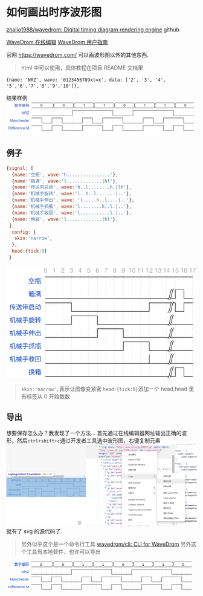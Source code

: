 # 如何画出时序波形图

[zhajio1988/wavedrom: Digital timing diagram rendering engine](https://github.com/zhajio1988/wavedrom) github

[WaveDrom 在线编辑](https://wavedrom.com/editor.html)
[WaveDrom 用户指南](https://wavedrom.com/tutorial.html)

官网 <https://wavedrom.com/> 可以画波形图以外的其他东西.

> html 中可以使用，具体教程在项目 README 文档里

```wavedorm
{name: 'NRZ', wave: '0123456789x|=x', data: ['2', '3', '4', '5','6','7','8','9','10']},
```

结果样例
![时序波形图](assets/%E5%A6%82%E4%BD%95%E7%94%BB%E5%87%BA%E6%97%B6%E5%BA%8F%E6%B3%A2%E5%BD%A2%E5%9B%BE/2020-03-10-21-08-38.png)

## 例子

```js
{signal: [
  {name:'空瓶', wave:'h................'},
  {name:'箱满', wave:'l.............|hl'},
  {name:'传送带启动', wave:'h..l........h.|lh'},
  {name:'机械手旋转', wave:'l..h..l.......|..'},
  {name:'机械手伸出', wave: 'l.....h..l....|..'},
  {name:'机械手抓瓶', wave:'l........h..l.|..'},
  {name:'机械手收回', wave:'l...........l.|..'},
  {name:'换箱', wave:'l.............|hl'},
 ],
  config: { 
   skin:'narrow',
  },
  head:{tick:0}
 }
```

![时序图四.svg](./assets/如何画出时序波形图/时序图四.svg '时序图四.svg')

> `skin:'narrow',`表示让图像变紧密
> `head:{tick:0}`添加一个 head,head 里有标签从 0 开始数数

## 导出

想要保存怎么办？我发现了一个方法...
首先通过在线编辑器网址输出正确的波形，然后`ctrl+shift+c`通过开发者工具选中波形图，右键复制元素
![alt](assets/%E5%A6%82%E4%BD%95%E7%94%BB%E5%87%BA%E6%97%B6%E5%BA%8F%E6%B3%A2%E5%BD%A2%E5%9B%BE/2021-05-24-19-45-48.png)
就有了 svg 的源代码了.

> 另外似乎这个是一个命令行工具 [wavedrom/cli: CLI for WaveDrom](https://github.com/wavedrom/cli)
> 另外这个工具有本地软件，也许可以导出

<!-- markdownlint-disable-file MD033 -->
<svg xmlns="http://www.w3.org/2000/svg" xmlns:xlink="http://www.w3.org/1999/xlink" id="svgcontent_0" height="120" width="760" viewBox="0 0 760 120" overflow="hidden" class="WaveDrom"><style type="text/css">text{font-size:11pt;font-style:normal;font-variant:normal;font-weight:normal;font-stretch:normal;text-align:center;fill-opacity:1;font-family:Helvetica}.h1{font-size:33pt;font-weight:bold}.h2{font-size:27pt;font-weight:bold}.h3{font-size:20pt;font-weight:bold}.h4{font-size:14pt;font-weight:bold}.h5{font-size:11pt;font-weight:bold}.h6{font-size:8pt;font-weight:bold}.muted{fill:#aaa}.warning{fill:#f6b900}.error{fill:#f60000}.info{fill:#0041c4}.success{fill:#00ab00}.s1{fill:none;stroke:#000;stroke-width:1;stroke-linecap:round;stroke-linejoin:miter;stroke-miterlimit:4;stroke-opacity:1;stroke-dasharray:none}.s2{fill:none;stroke:#000;stroke-width:0.5;stroke-linecap:round;stroke-linejoin:miter;stroke-miterlimit:4;stroke-opacity:1;stroke-dasharray:none}.s3{color:#000;fill:none;stroke:#000;stroke-width:1;stroke-linecap:round;stroke-linejoin:miter;stroke-miterlimit:4;stroke-opacity:1;stroke-dasharray:1, 3;stroke-dashoffset:0;marker:none;visibility:visible;display:inline;overflow:visible}.s4{color:#000;fill:none;stroke:#000;stroke-width:1;stroke-linecap:round;stroke-linejoin:miter;stroke-miterlimit:4;stroke-opacity:1;stroke-dasharray:none;stroke-dashoffset:0;marker:none;visibility:visible;display:inline;overflow:visible}.s5{fill:#fff;stroke:none}.s6{fill:#000;fill-opacity:1;stroke:none}.s7{color:#000;fill:#fff;fill-opacity:1;fill-rule:nonzero;stroke:none;stroke-width:1px;marker:none;visibility:visible;display:inline;overflow:visible}.s8{color:#000;fill:#ffffb4;fill-opacity:1;fill-rule:nonzero;stroke:none;stroke-width:1px;marker:none;visibility:visible;display:inline;overflow:visible}.s9{color:#000;fill:#ffe0b9;fill-opacity:1;fill-rule:nonzero;stroke:none;stroke-width:1px;marker:none;visibility:visible;display:inline;overflow:visible}.s10{color:#000;fill:#b9e0ff;fill-opacity:1;fill-rule:nonzero;stroke:none;stroke-width:1px;marker:none;visibility:visible;display:inline;overflow:visible}.s11{color:#000;fill:#ccfdfe;fill-opacity:1;fill-rule:nonzero;stroke:none;stroke-width:1px;marker:none;visibility:visible;display:inline;overflow:visible}.s12{color:#000;fill:#cdfdc5;fill-opacity:1;fill-rule:nonzero;stroke:none;stroke-width:1px;marker:none;visibility:visible;display:inline;overflow:visible}.s13{color:#000;fill:#f0c1fb;fill-opacity:1;fill-rule:nonzero;stroke:none;stroke-width:1px;marker:none;visibility:visible;display:inline;overflow:visible}.s14{color:#000;fill:#f5c2c0;fill-opacity:1;fill-rule:nonzero;stroke:none;stroke-width:1px;marker:none;visibility:visible;display:inline;overflow:visible}.s15{fill:#0041c4;fill-opacity:1;stroke:none}.s16{fill:none;stroke:#0041c4;stroke-width:1;stroke-linecap:round;stroke-linejoin:miter;stroke-miterlimit:4;stroke-opacity:1;stroke-dasharray:none}</style><defs><g id="socket"><rect y="15" x="6" height="20" width="20"></rect></g><g id="pclk"><path d="M0,20 0,0 20,0" class="s1"></path></g><g id="nclk"><path d="m0,0 0,20 20,0" class="s1"></path></g><g id="000"><path d="m0,20 20,0" class="s1"></path></g><g id="0m0"><path d="m0,20 3,0 3,-10 3,10 11,0" class="s1"></path></g><g id="0m1"><path d="M0,20 3,20 9,0 20,0" class="s1"></path></g><g id="0mx"><path d="M3,20 9,0 20,0" class="s1"></path><path d="m20,15 -5,5" class="s2"></path><path d="M20,10 10,20" class="s2"></path><path d="M20,5 5,20" class="s2"></path><path d="M20,0 4,16" class="s2"></path><path d="M15,0 6,9" class="s2"></path><path d="M10,0 9,1" class="s2"></path><path d="m0,20 20,0" class="s1"></path></g><g id="0md"><path d="m8,20 10,0" class="s3"></path><path d="m0,20 5,0" class="s1"></path></g><g id="0mu"><path d="m0,20 3,0 C 7,10 10.107603,0 20,0" class="s1"></path></g><g id="0mz"><path d="m0,20 3,0 C 10,10 15,10 20,10" class="s1"></path></g><g id="111"><path d="M0,0 20,0" class="s1"></path></g><g id="1m0"><path d="m0,0 3,0 6,20 11,0" class="s1"></path></g><g id="1m1"><path d="M0,0 3,0 6,10 9,0 20,0" class="s1"></path></g><g id="1mx"><path d="m3,0 6,20 11,0" class="s1"></path><path d="M0,0 20,0" class="s1"></path><path d="m20,15 -5,5" class="s2"></path><path d="M20,10 10,20" class="s2"></path><path d="M20,5 8,17" class="s2"></path><path d="M20,0 7,13" class="s2"></path><path d="M15,0 6,9" class="s2"></path><path d="M10,0 5,5" class="s2"></path><path d="M3.5,1.5 5,0" class="s2"></path></g><g id="1md"><path d="m0,0 3,0 c 4,10 7,20 17,20" class="s1"></path></g><g id="1mu"><path d="M0,0 5,0" class="s1"></path><path d="M8,0 18,0" class="s3"></path></g><g id="1mz"><path d="m0,0 3,0 c 7,10 12,10 17,10" class="s1"></path></g><g id="xxx"><path d="m0,20 20,0" class="s1"></path><path d="M0,0 20,0" class="s1"></path><path d="M0,5 5,0" class="s2"></path><path d="M0,10 10,0" class="s2"></path><path d="M0,15 15,0" class="s2"></path><path d="M0,20 20,0" class="s2"></path><path d="M5,20 20,5" class="s2"></path><path d="M10,20 20,10" class="s2"></path><path d="m15,20 5,-5" class="s2"></path></g><g id="xm0"><path d="M0,0 4,0 9,20" class="s1"></path><path d="m0,20 20,0" class="s1"></path><path d="M0,5 4,1" class="s2"></path><path d="M0,10 5,5" class="s2"></path><path d="M0,15 6,9" class="s2"></path><path d="M0,20 7,13" class="s2"></path><path d="M5,20 8,17" class="s2"></path></g><g id="xm1"><path d="M0,0 20,0" class="s1"></path><path d="M0,20 4,20 9,0" class="s1"></path><path d="M0,5 5,0" class="s2"></path><path d="M0,10 9,1" class="s2"></path><path d="M0,15 7,8" class="s2"></path><path d="M0,20 5,15" class="s2"></path></g><g id="xmx"><path d="m0,20 20,0" class="s1"></path><path d="M0,0 20,0" class="s1"></path><path d="M0,5 5,0" class="s2"></path><path d="M0,10 10,0" class="s2"></path><path d="M0,15 15,0" class="s2"></path><path d="M0,20 20,0" class="s2"></path><path d="M5,20 20,5" class="s2"></path><path d="M10,20 20,10" class="s2"></path><path d="m15,20 5,-5" class="s2"></path></g><g id="xmd"><path d="m0,0 4,0 c 3,10 6,20 16,20" class="s1"></path><path d="m0,20 20,0" class="s1"></path><path d="M0,5 4,1" class="s2"></path><path d="M0,10 5.5,4.5" class="s2"></path><path d="M0,15 6.5,8.5" class="s2"></path><path d="M0,20 8,12" class="s2"></path><path d="m5,20 5,-5" class="s2"></path><path d="m10,20 2.5,-2.5" class="s2"></path></g><g id="xmu"><path d="M0,0 20,0" class="s1"></path><path d="m0,20 4,0 C 7,10 10,0 20,0" class="s1"></path><path d="M0,5 5,0" class="s2"></path><path d="M0,10 10,0" class="s2"></path><path d="M0,15 10,5" class="s2"></path><path d="M0,20 6,14" class="s2"></path></g><g id="xmz"><path d="m0,0 4,0 c 6,10 11,10 16,10" class="s1"></path><path d="m0,20 4,0 C 10,10 15,10 20,10" class="s1"></path><path d="M0,5 4.5,0.5" class="s2"></path><path d="M0,10 6.5,3.5" class="s2"></path><path d="M0,15 8.5,6.5" class="s2"></path><path d="M0,20 11.5,8.5" class="s2"></path></g><g id="ddd"><path d="m0,20 20,0" class="s3"></path></g><g id="dm0"><path d="m0,20 10,0" class="s3"></path><path d="m12,20 8,0" class="s1"></path></g><g id="dm1"><path d="M0,20 3,20 9,0 20,0" class="s1"></path></g><g id="dmx"><path d="M3,20 9,0 20,0" class="s1"></path><path d="m20,15 -5,5" class="s2"></path><path d="M20,10 10,20" class="s2"></path><path d="M20,5 5,20" class="s2"></path><path d="M20,0 4,16" class="s2"></path><path d="M15,0 6,9" class="s2"></path><path d="M10,0 9,1" class="s2"></path><path d="m0,20 20,0" class="s1"></path></g><g id="dmd"><path d="m0,20 20,0" class="s3"></path></g><g id="dmu"><path d="m0,20 3,0 C 7,10 10.107603,0 20,0" class="s1"></path></g><g id="dmz"><path d="m0,20 3,0 C 10,10 15,10 20,10" class="s1"></path></g><g id="uuu"><path d="M0,0 20,0" class="s3"></path></g><g id="um0"><path d="m0,0 3,0 6,20 11,0" class="s1"></path></g><g id="um1"><path d="M0,0 10,0" class="s3"></path><path d="m12,0 8,0" class="s1"></path></g><g id="umx"><path d="m3,0 6,20 11,0" class="s1"></path><path d="M0,0 20,0" class="s1"></path><path d="m20,15 -5,5" class="s2"></path><path d="M20,10 10,20" class="s2"></path><path d="M20,5 8,17" class="s2"></path><path d="M20,0 7,13" class="s2"></path><path d="M15,0 6,9" class="s2"></path><path d="M10,0 5,5" class="s2"></path><path d="M3.5,1.5 5,0" class="s2"></path></g><g id="umd"><path d="m0,0 3,0 c 4,10 7,20 17,20" class="s1"></path></g><g id="umu"><path d="M0,0 20,0" class="s3"></path></g><g id="umz"><path d="m0,0 3,0 c 7,10 12,10 17,10" class="s4"></path></g><g id="zzz"><path d="m0,10 20,0" class="s1"></path></g><g id="zm0"><path d="m0,10 6,0 3,10 11,0" class="s1"></path></g><g id="zm1"><path d="M0,10 6,10 9,0 20,0" class="s1"></path></g><g id="zmx"><path d="m6,10 3,10 11,0" class="s1"></path><path d="M0,10 6,10 9,0 20,0" class="s1"></path><path d="m20,15 -5,5" class="s2"></path><path d="M20,10 10,20" class="s2"></path><path d="M20,5 8,17" class="s2"></path><path d="M20,0 7,13" class="s2"></path><path d="M15,0 6.5,8.5" class="s2"></path><path d="M10,0 9,1" class="s2"></path></g><g id="zmd"><path d="m0,10 7,0 c 3,5 8,10 13,10" class="s1"></path></g><g id="zmu"><path d="m0,10 7,0 C 10,5 15,0 20,0" class="s1"></path></g><g id="zmz"><path d="m0,10 20,0" class="s1"></path></g><g id="gap"><path d="m7,-2 -4,0 c -5,0 -5,24 -10,24 l 4,0 C 2,22 2,-2 7,-2 z" class="s5"></path><path d="M-7,22 C -2,22 -2,-2 3,-2" class="s1"></path><path d="M-3,22 C 2,22 2,-2 7,-2" class="s1"></path></g><g id="Pclk"><path d="M-3,12 0,3 3,12 C 1,11 -1,11 -3,12 z" class="s6"></path><path d="M0,20 0,0 20,0" class="s1"></path></g><g id="Nclk"><path d="M-3,8 0,17 3,8 C 1,9 -1,9 -3,8 z" class="s6"></path><path d="m0,0 0,20 20,0" class="s1"></path></g><g id="0mv-2"><path d="M9,0 20,0 20,20 3,20 z" class="s7"></path><path d="M3,20 9,0 20,0" class="s1"></path><path d="m0,20 20,0" class="s1"></path></g><g id="1mv-2"><path d="M2.875,0 20,0 20,20 9,20 z" class="s7"></path><path d="m3,0 6,20 11,0" class="s1"></path><path d="M0,0 20,0" class="s1"></path></g><g id="xmv-2"><path d="M9,0 20,0 20,20 9,20 6,10 z" class="s7"></path><path d="M0,20 3,20 9,0 20,0" class="s1"></path><path d="m0,0 3,0 6,20 11,0" class="s1"></path><path d="M0,5 3.5,1.5" class="s2"></path><path d="M0,10 4.5,5.5" class="s2"></path><path d="M0,15 6,9" class="s2"></path><path d="M0,20 4,16" class="s2"></path></g><g id="dmv-2"><path d="M9,0 20,0 20,20 3,20 z" class="s7"></path><path d="M3,20 9,0 20,0" class="s1"></path><path d="m0,20 20,0" class="s1"></path></g><g id="umv-2"><path d="M3,0 20,0 20,20 9,20 z" class="s7"></path><path d="m3,0 6,20 11,0" class="s1"></path><path d="M0,0 20,0" class="s1"></path></g><g id="zmv-2"><path d="M9,0 20,0 20,20 9,20 6,10 z" class="s7"></path><path d="m6,10 3,10 11,0" class="s1"></path><path d="M0,10 6,10 9,0 20,0" class="s1"></path></g><g id="vvv-2"><path d="M20,20 0,20 0,0 20,0" class="s7"></path><path d="m0,20 20,0" class="s1"></path><path d="M0,0 20,0" class="s1"></path></g><g id="vm0-2"><path d="M0,20 0,0 3,0 9,20" class="s7"></path><path d="M0,0 3,0 9,20" class="s1"></path><path d="m0,20 20,0" class="s1"></path></g><g id="vm1-2"><path d="M0,0 0,20 3,20 9,0" class="s7"></path><path d="M0,0 20,0" class="s1"></path><path d="M0,20 3,20 9,0" class="s1"></path></g><g id="vmx-2"><path d="M0,0 0,20 3,20 6,10 3,0" class="s7"></path><path d="m0,0 3,0 6,20 11,0" class="s1"></path><path d="M0,20 3,20 9,0 20,0" class="s1"></path><path d="m20,15 -5,5" class="s2"></path><path d="M20,10 10,20" class="s2"></path><path d="M20,5 8,17" class="s2"></path><path d="M20,0 7,13" class="s2"></path><path d="M15,0 7,8" class="s2"></path><path d="M10,0 9,1" class="s2"></path></g><g id="vmd-2"><path d="m0,0 0,20 20,0 C 10,20 7,10 3,0" class="s7"></path><path d="m0,0 3,0 c 4,10 7,20 17,20" class="s1"></path><path d="m0,20 20,0" class="s1"></path></g><g id="vmu-2"><path d="m0,0 0,20 3,0 C 7,10 10,0 20,0" class="s7"></path><path d="m0,20 3,0 C 7,10 10,0 20,0" class="s1"></path><path d="M0,0 20,0" class="s1"></path></g><g id="vmz-2"><path d="M0,0 3,0 C 10,10 15,10 20,10 15,10 10,10 3,20 L 0,20" class="s7"></path><path d="m0,0 3,0 c 7,10 12,10 17,10" class="s1"></path><path d="m0,20 3,0 C 10,10 15,10 20,10" class="s1"></path></g><g id="0mv-3"><path d="M9,0 20,0 20,20 3,20 z" class="s8"></path><path d="M3,20 9,0 20,0" class="s1"></path><path d="m0,20 20,0" class="s1"></path></g><g id="1mv-3"><path d="M2.875,0 20,0 20,20 9,20 z" class="s8"></path><path d="m3,0 6,20 11,0" class="s1"></path><path d="M0,0 20,0" class="s1"></path></g><g id="xmv-3"><path d="M9,0 20,0 20,20 9,20 6,10 z" class="s8"></path><path d="M0,20 3,20 9,0 20,0" class="s1"></path><path d="m0,0 3,0 6,20 11,0" class="s1"></path><path d="M0,5 3.5,1.5" class="s2"></path><path d="M0,10 4.5,5.5" class="s2"></path><path d="M0,15 6,9" class="s2"></path><path d="M0,20 4,16" class="s2"></path></g><g id="dmv-3"><path d="M9,0 20,0 20,20 3,20 z" class="s8"></path><path d="M3,20 9,0 20,0" class="s1"></path><path d="m0,20 20,0" class="s1"></path></g><g id="umv-3"><path d="M3,0 20,0 20,20 9,20 z" class="s8"></path><path d="m3,0 6,20 11,0" class="s1"></path><path d="M0,0 20,0" class="s1"></path></g><g id="zmv-3"><path d="M9,0 20,0 20,20 9,20 6,10 z" class="s8"></path><path d="m6,10 3,10 11,0" class="s1"></path><path d="M0,10 6,10 9,0 20,0" class="s1"></path></g><g id="vvv-3"><path d="M20,20 0,20 0,0 20,0" class="s8"></path><path d="m0,20 20,0" class="s1"></path><path d="M0,0 20,0" class="s1"></path></g><g id="vm0-3"><path d="M0,20 0,0 3,0 9,20" class="s8"></path><path d="M0,0 3,0 9,20" class="s1"></path><path d="m0,20 20,0" class="s1"></path></g><g id="vm1-3"><path d="M0,0 0,20 3,20 9,0" class="s8"></path><path d="M0,0 20,0" class="s1"></path><path d="M0,20 3,20 9,0" class="s1"></path></g><g id="vmx-3"><path d="M0,0 0,20 3,20 6,10 3,0" class="s8"></path><path d="m0,0 3,0 6,20 11,0" class="s1"></path><path d="M0,20 3,20 9,0 20,0" class="s1"></path><path d="m20,15 -5,5" class="s2"></path><path d="M20,10 10,20" class="s2"></path><path d="M20,5 8,17" class="s2"></path><path d="M20,0 7,13" class="s2"></path><path d="M15,0 7,8" class="s2"></path><path d="M10,0 9,1" class="s2"></path></g><g id="vmd-3"><path d="m0,0 0,20 20,0 C 10,20 7,10 3,0" class="s8"></path><path d="m0,0 3,0 c 4,10 7,20 17,20" class="s1"></path><path d="m0,20 20,0" class="s1"></path></g><g id="vmu-3"><path d="m0,0 0,20 3,0 C 7,10 10,0 20,0" class="s8"></path><path d="m0,20 3,0 C 7,10 10,0 20,0" class="s1"></path><path d="M0,0 20,0" class="s1"></path></g><g id="vmz-3"><path d="M0,0 3,0 C 10,10 15,10 20,10 15,10 10,10 3,20 L 0,20" class="s8"></path><path d="m0,0 3,0 c 7,10 12,10 17,10" class="s1"></path><path d="m0,20 3,0 C 10,10 15,10 20,10" class="s1"></path></g><g id="0mv-4"><path d="M9,0 20,0 20,20 3,20 z" class="s9"></path><path d="M3,20 9,0 20,0" class="s1"></path><path d="m0,20 20,0" class="s1"></path></g><g id="1mv-4"><path d="M2.875,0 20,0 20,20 9,20 z" class="s9"></path><path d="m3,0 6,20 11,0" class="s1"></path><path d="M0,0 20,0" class="s1"></path></g><g id="xmv-4"><path d="M9,0 20,0 20,20 9,20 6,10 z" class="s9"></path><path d="M0,20 3,20 9,0 20,0" class="s1"></path><path d="m0,0 3,0 6,20 11,0" class="s1"></path><path d="M0,5 3.5,1.5" class="s2"></path><path d="M0,10 4.5,5.5" class="s2"></path><path d="M0,15 6,9" class="s2"></path><path d="M0,20 4,16" class="s2"></path></g><g id="dmv-4"><path d="M9,0 20,0 20,20 3,20 z" class="s9"></path><path d="M3,20 9,0 20,0" class="s1"></path><path d="m0,20 20,0" class="s1"></path></g><g id="umv-4"><path d="M3,0 20,0 20,20 9,20 z" class="s9"></path><path d="m3,0 6,20 11,0" class="s1"></path><path d="M0,0 20,0" class="s1"></path></g><g id="zmv-4"><path d="M9,0 20,0 20,20 9,20 6,10 z" class="s9"></path><path d="m6,10 3,10 11,0" class="s1"></path><path d="M0,10 6,10 9,0 20,0" class="s1"></path></g><g id="vvv-4"><path d="M20,20 0,20 0,0 20,0" class="s9"></path><path d="m0,20 20,0" class="s1"></path><path d="M0,0 20,0" class="s1"></path></g><g id="vm0-4"><path d="M0,20 0,0 3,0 9,20" class="s9"></path><path d="M0,0 3,0 9,20" class="s1"></path><path d="m0,20 20,0" class="s1"></path></g><g id="vm1-4"><path d="M0,0 0,20 3,20 9,0" class="s9"></path><path d="M0,0 20,0" class="s1"></path><path d="M0,20 3,20 9,0" class="s1"></path></g><g id="vmx-4"><path d="M0,0 0,20 3,20 6,10 3,0" class="s9"></path><path d="m0,0 3,0 6,20 11,0" class="s1"></path><path d="M0,20 3,20 9,0 20,0" class="s1"></path><path d="m20,15 -5,5" class="s2"></path><path d="M20,10 10,20" class="s2"></path><path d="M20,5 8,17" class="s2"></path><path d="M20,0 7,13" class="s2"></path><path d="M15,0 7,8" class="s2"></path><path d="M10,0 9,1" class="s2"></path></g><g id="vmd-4"><path d="m0,0 0,20 20,0 C 10,20 7,10 3,0" class="s9"></path><path d="m0,0 3,0 c 4,10 7,20 17,20" class="s1"></path><path d="m0,20 20,0" class="s1"></path></g><g id="vmu-4"><path d="m0,0 0,20 3,0 C 7,10 10,0 20,0" class="s9"></path><path d="m0,20 3,0 C 7,10 10,0 20,0" class="s1"></path><path d="M0,0 20,0" class="s1"></path></g><g id="vmz-4"><path d="M0,0 3,0 C 10,10 15,10 20,10 15,10 10,10 3,20 L 0,20" class="s9"></path><path d="m0,0 3,0 c 7,10 12,10 17,10" class="s1"></path><path d="m0,20 3,0 C 10,10 15,10 20,10" class="s1"></path></g><g id="0mv-5"><path d="M9,0 20,0 20,20 3,20 z" class="s10"></path><path d="M3,20 9,0 20,0" class="s1"></path><path d="m0,20 20,0" class="s1"></path></g><g id="1mv-5"><path d="M2.875,0 20,0 20,20 9,20 z" class="s10"></path><path d="m3,0 6,20 11,0" class="s1"></path><path d="M0,0 20,0" class="s1"></path></g><g id="xmv-5"><path d="M9,0 20,0 20,20 9,20 6,10 z" class="s10"></path><path d="M0,20 3,20 9,0 20,0" class="s1"></path><path d="m0,0 3,0 6,20 11,0" class="s1"></path><path d="M0,5 3.5,1.5" class="s2"></path><path d="M0,10 4.5,5.5" class="s2"></path><path d="M0,15 6,9" class="s2"></path><path d="M0,20 4,16" class="s2"></path></g><g id="dmv-5"><path d="M9,0 20,0 20,20 3,20 z" class="s10"></path><path d="M3,20 9,0 20,0" class="s1"></path><path d="m0,20 20,0" class="s1"></path></g><g id="umv-5"><path d="M3,0 20,0 20,20 9,20 z" class="s10"></path><path d="m3,0 6,20 11,0" class="s1"></path><path d="M0,0 20,0" class="s1"></path></g><g id="zmv-5"><path d="M9,0 20,0 20,20 9,20 6,10 z" class="s10"></path><path d="m6,10 3,10 11,0" class="s1"></path><path d="M0,10 6,10 9,0 20,0" class="s1"></path></g><g id="vvv-5"><path d="M20,20 0,20 0,0 20,0" class="s10"></path><path d="m0,20 20,0" class="s1"></path><path d="M0,0 20,0" class="s1"></path></g><g id="vm0-5"><path d="M0,20 0,0 3,0 9,20" class="s10"></path><path d="M0,0 3,0 9,20" class="s1"></path><path d="m0,20 20,0" class="s1"></path></g><g id="vm1-5"><path d="M0,0 0,20 3,20 9,0" class="s10"></path><path d="M0,0 20,0" class="s1"></path><path d="M0,20 3,20 9,0" class="s1"></path></g><g id="vmx-5"><path d="M0,0 0,20 3,20 6,10 3,0" class="s10"></path><path d="m0,0 3,0 6,20 11,0" class="s1"></path><path d="M0,20 3,20 9,0 20,0" class="s1"></path><path d="m20,15 -5,5" class="s2"></path><path d="M20,10 10,20" class="s2"></path><path d="M20,5 8,17" class="s2"></path><path d="M20,0 7,13" class="s2"></path><path d="M15,0 7,8" class="s2"></path><path d="M10,0 9,1" class="s2"></path></g><g id="vmd-5"><path d="m0,0 0,20 20,0 C 10,20 7,10 3,0" class="s10"></path><path d="m0,0 3,0 c 4,10 7,20 17,20" class="s1"></path><path d="m0,20 20,0" class="s1"></path></g><g id="vmu-5"><path d="m0,0 0,20 3,0 C 7,10 10,0 20,0" class="s10"></path><path d="m0,20 3,0 C 7,10 10,0 20,0" class="s1"></path><path d="M0,0 20,0" class="s1"></path></g><g id="vmz-5"><path d="M0,0 3,0 C 10,10 15,10 20,10 15,10 10,10 3,20 L 0,20" class="s10"></path><path d="m0,0 3,0 c 7,10 12,10 17,10" class="s1"></path><path d="m0,20 3,0 C 10,10 15,10 20,10" class="s1"></path></g><g id="0mv-6"><path d="M9,0 20,0 20,20 3,20 z" class="s11"></path><path d="M3,20 9,0 20,0" class="s1"></path><path d="m0,20 20,0" class="s1"></path></g><g id="1mv-6"><path d="M2.875,0 20,0 20,20 9,20 z" class="s11"></path><path d="m3,0 6,20 11,0" class="s1"></path><path d="M0,0 20,0" class="s1"></path></g><g id="xmv-6"><path d="M9,0 20,0 20,20 9,20 6,10 z" class="s11"></path><path d="M0,20 3,20 9,0 20,0" class="s1"></path><path d="m0,0 3,0 6,20 11,0" class="s1"></path><path d="M0,5 3.5,1.5" class="s2"></path><path d="M0,10 4.5,5.5" class="s2"></path><path d="M0,15 6,9" class="s2"></path><path d="M0,20 4,16" class="s2"></path></g><g id="dmv-6"><path d="M9,0 20,0 20,20 3,20 z" class="s11"></path><path d="M3,20 9,0 20,0" class="s1"></path><path d="m0,20 20,0" class="s1"></path></g><g id="umv-6"><path d="M3,0 20,0 20,20 9,20 z" class="s11"></path><path d="m3,0 6,20 11,0" class="s1"></path><path d="M0,0 20,0" class="s1"></path></g><g id="zmv-6"><path d="M9,0 20,0 20,20 9,20 6,10 z" class="s11"></path><path d="m6,10 3,10 11,0" class="s1"></path><path d="M0,10 6,10 9,0 20,0" class="s1"></path></g><g id="vvv-6"><path d="M20,20 0,20 0,0 20,0" class="s11"></path><path d="m0,20 20,0" class="s1"></path><path d="M0,0 20,0" class="s1"></path></g><g id="vm0-6"><path d="M0,20 0,0 3,0 9,20" class="s11"></path><path d="M0,0 3,0 9,20" class="s1"></path><path d="m0,20 20,0" class="s1"></path></g><g id="vm1-6"><path d="M0,0 0,20 3,20 9,0" class="s11"></path><path d="M0,0 20,0" class="s1"></path><path d="M0,20 3,20 9,0" class="s1"></path></g><g id="vmx-6"><path d="M0,0 0,20 3,20 6,10 3,0" class="s11"></path><path d="m0,0 3,0 6,20 11,0" class="s1"></path><path d="M0,20 3,20 9,0 20,0" class="s1"></path><path d="m20,15 -5,5" class="s2"></path><path d="M20,10 10,20" class="s2"></path><path d="M20,5 8,17" class="s2"></path><path d="M20,0 7,13" class="s2"></path><path d="M15,0 7,8" class="s2"></path><path d="M10,0 9,1" class="s2"></path></g><g id="vmd-6"><path d="m0,0 0,20 20,0 C 10,20 7,10 3,0" class="s11"></path><path d="m0,0 3,0 c 4,10 7,20 17,20" class="s1"></path><path d="m0,20 20,0" class="s1"></path></g><g id="vmu-6"><path d="m0,0 0,20 3,0 C 7,10 10,0 20,0" class="s11"></path><path d="m0,20 3,0 C 7,10 10,0 20,0" class="s1"></path><path d="M0,0 20,0" class="s1"></path></g><g id="vmz-6"><path d="M0,0 3,0 C 10,10 15,10 20,10 15,10 10,10 3,20 L 0,20" class="s11"></path><path d="m0,0 3,0 c 7,10 12,10 17,10" class="s1"></path><path d="m0,20 3,0 C 10,10 15,10 20,10" class="s1"></path></g><g id="0mv-7"><path d="M9,0 20,0 20,20 3,20 z" class="s12"></path><path d="M3,20 9,0 20,0" class="s1"></path><path d="m0,20 20,0" class="s1"></path></g><g id="1mv-7"><path d="M2.875,0 20,0 20,20 9,20 z" class="s12"></path><path d="m3,0 6,20 11,0" class="s1"></path><path d="M0,0 20,0" class="s1"></path></g><g id="xmv-7"><path d="M9,0 20,0 20,20 9,20 6,10 z" class="s12"></path><path d="M0,20 3,20 9,0 20,0" class="s1"></path><path d="m0,0 3,0 6,20 11,0" class="s1"></path><path d="M0,5 3.5,1.5" class="s2"></path><path d="M0,10 4.5,5.5" class="s2"></path><path d="M0,15 6,9" class="s2"></path><path d="M0,20 4,16" class="s2"></path></g><g id="dmv-7"><path d="M9,0 20,0 20,20 3,20 z" class="s12"></path><path d="M3,20 9,0 20,0" class="s1"></path><path d="m0,20 20,0" class="s1"></path></g><g id="umv-7"><path d="M3,0 20,0 20,20 9,20 z" class="s12"></path><path d="m3,0 6,20 11,0" class="s1"></path><path d="M0,0 20,0" class="s1"></path></g><g id="zmv-7"><path d="M9,0 20,0 20,20 9,20 6,10 z" class="s12"></path><path d="m6,10 3,10 11,0" class="s1"></path><path d="M0,10 6,10 9,0 20,0" class="s1"></path></g><g id="vvv-7"><path d="M20,20 0,20 0,0 20,0" class="s12"></path><path d="m0,20 20,0" class="s1"></path><path d="M0,0 20,0" class="s1"></path></g><g id="vm0-7"><path d="M0,20 0,0 3,0 9,20" class="s12"></path><path d="M0,0 3,0 9,20" class="s1"></path><path d="m0,20 20,0" class="s1"></path></g><g id="vm1-7"><path d="M0,0 0,20 3,20 9,0" class="s12"></path><path d="M0,0 20,0" class="s1"></path><path d="M0,20 3,20 9,0" class="s1"></path></g><g id="vmx-7"><path d="M0,0 0,20 3,20 6,10 3,0" class="s12"></path><path d="m0,0 3,0 6,20 11,0" class="s1"></path><path d="M0,20 3,20 9,0 20,0" class="s1"></path><path d="m20,15 -5,5" class="s2"></path><path d="M20,10 10,20" class="s2"></path><path d="M20,5 8,17" class="s2"></path><path d="M20,0 7,13" class="s2"></path><path d="M15,0 7,8" class="s2"></path><path d="M10,0 9,1" class="s2"></path></g><g id="vmd-7"><path d="m0,0 0,20 20,0 C 10,20 7,10 3,0" class="s12"></path><path d="m0,0 3,0 c 4,10 7,20 17,20" class="s1"></path><path d="m0,20 20,0" class="s1"></path></g><g id="vmu-7"><path d="m0,0 0,20 3,0 C 7,10 10,0 20,0" class="s12"></path><path d="m0,20 3,0 C 7,10 10,0 20,0" class="s1"></path><path d="M0,0 20,0" class="s1"></path></g><g id="vmz-7"><path d="M0,0 3,0 C 10,10 15,10 20,10 15,10 10,10 3,20 L 0,20" class="s12"></path><path d="m0,0 3,0 c 7,10 12,10 17,10" class="s1"></path><path d="m0,20 3,0 C 10,10 15,10 20,10" class="s1"></path></g><g id="0mv-8"><path d="M9,0 20,0 20,20 3,20 z" class="s13"></path><path d="M3,20 9,0 20,0" class="s1"></path><path d="m0,20 20,0" class="s1"></path></g><g id="1mv-8"><path d="M2.875,0 20,0 20,20 9,20 z" class="s13"></path><path d="m3,0 6,20 11,0" class="s1"></path><path d="M0,0 20,0" class="s1"></path></g><g id="xmv-8"><path d="M9,0 20,0 20,20 9,20 6,10 z" class="s13"></path><path d="M0,20 3,20 9,0 20,0" class="s1"></path><path d="m0,0 3,0 6,20 11,0" class="s1"></path><path d="M0,5 3.5,1.5" class="s2"></path><path d="M0,10 4.5,5.5" class="s2"></path><path d="M0,15 6,9" class="s2"></path><path d="M0,20 4,16" class="s2"></path></g><g id="dmv-8"><path d="M9,0 20,0 20,20 3,20 z" class="s13"></path><path d="M3,20 9,0 20,0" class="s1"></path><path d="m0,20 20,0" class="s1"></path></g><g id="umv-8"><path d="M3,0 20,0 20,20 9,20 z" class="s13"></path><path d="m3,0 6,20 11,0" class="s1"></path><path d="M0,0 20,0" class="s1"></path></g><g id="zmv-8"><path d="M9,0 20,0 20,20 9,20 6,10 z" class="s13"></path><path d="m6,10 3,10 11,0" class="s1"></path><path d="M0,10 6,10 9,0 20,0" class="s1"></path></g><g id="vvv-8"><path d="M20,20 0,20 0,0 20,0" class="s13"></path><path d="m0,20 20,0" class="s1"></path><path d="M0,0 20,0" class="s1"></path></g><g id="vm0-8"><path d="M0,20 0,0 3,0 9,20" class="s13"></path><path d="M0,0 3,0 9,20" class="s1"></path><path d="m0,20 20,0" class="s1"></path></g><g id="vm1-8"><path d="M0,0 0,20 3,20 9,0" class="s13"></path><path d="M0,0 20,0" class="s1"></path><path d="M0,20 3,20 9,0" class="s1"></path></g><g id="vmx-8"><path d="M0,0 0,20 3,20 6,10 3,0" class="s13"></path><path d="m0,0 3,0 6,20 11,0" class="s1"></path><path d="M0,20 3,20 9,0 20,0" class="s1"></path><path d="m20,15 -5,5" class="s2"></path><path d="M20,10 10,20" class="s2"></path><path d="M20,5 8,17" class="s2"></path><path d="M20,0 7,13" class="s2"></path><path d="M15,0 7,8" class="s2"></path><path d="M10,0 9,1" class="s2"></path></g><g id="vmd-8"><path d="m0,0 0,20 20,0 C 10,20 7,10 3,0" class="s13"></path><path d="m0,0 3,0 c 4,10 7,20 17,20" class="s1"></path><path d="m0,20 20,0" class="s1"></path></g><g id="vmu-8"><path d="m0,0 0,20 3,0 C 7,10 10,0 20,0" class="s13"></path><path d="m0,20 3,0 C 7,10 10,0 20,0" class="s1"></path><path d="M0,0 20,0" class="s1"></path></g><g id="vmz-8"><path d="M0,0 3,0 C 10,10 15,10 20,10 15,10 10,10 3,20 L 0,20" class="s13"></path><path d="m0,0 3,0 c 7,10 12,10 17,10" class="s1"></path><path d="m0,20 3,0 C 10,10 15,10 20,10" class="s1"></path></g><g id="0mv-9"><path d="M9,0 20,0 20,20 3,20 z" class="s14"></path><path d="M3,20 9,0 20,0" class="s1"></path><path d="m0,20 20,0" class="s1"></path></g><g id="1mv-9"><path d="M2.875,0 20,0 20,20 9,20 z" class="s14"></path><path d="m3,0 6,20 11,0" class="s1"></path><path d="M0,0 20,0" class="s1"></path></g><g id="xmv-9"><path d="M9,0 20,0 20,20 9,20 6,10 z" class="s14"></path><path d="M0,20 3,20 9,0 20,0" class="s1"></path><path d="m0,0 3,0 6,20 11,0" class="s1"></path><path d="M0,5 3.5,1.5" class="s2"></path><path d="M0,10 4.5,5.5" class="s2"></path><path d="M0,15 6,9" class="s2"></path><path d="M0,20 4,16" class="s2"></path></g><g id="dmv-9"><path d="M9,0 20,0 20,20 3,20 z" class="s14"></path><path d="M3,20 9,0 20,0" class="s1"></path><path d="m0,20 20,0" class="s1"></path></g><g id="umv-9"><path d="M3,0 20,0 20,20 9,20 z" class="s14"></path><path d="m3,0 6,20 11,0" class="s1"></path><path d="M0,0 20,0" class="s1"></path></g><g id="zmv-9"><path d="M9,0 20,0 20,20 9,20 6,10 z" class="s14"></path><path d="m6,10 3,10 11,0" class="s1"></path><path d="M0,10 6,10 9,0 20,0" class="s1"></path></g><g id="vvv-9"><path d="M20,20 0,20 0,0 20,0" class="s14"></path><path d="m0,20 20,0" class="s1"></path><path d="M0,0 20,0" class="s1"></path></g><g id="vm0-9"><path d="M0,20 0,0 3,0 9,20" class="s14"></path><path d="M0,0 3,0 9,20" class="s1"></path><path d="m0,20 20,0" class="s1"></path></g><g id="vm1-9"><path d="M0,0 0,20 3,20 9,0" class="s14"></path><path d="M0,0 20,0" class="s1"></path><path d="M0,20 3,20 9,0" class="s1"></path></g><g id="vmx-9"><path d="M0,0 0,20 3,20 6,10 3,0" class="s14"></path><path d="m0,0 3,0 6,20 11,0" class="s1"></path><path d="M0,20 3,20 9,0 20,0" class="s1"></path><path d="m20,15 -5,5" class="s2"></path><path d="M20,10 10,20" class="s2"></path><path d="M20,5 8,17" class="s2"></path><path d="M20,0 7,13" class="s2"></path><path d="M15,0 7,8" class="s2"></path><path d="M10,0 9,1" class="s2"></path></g><g id="vmd-9"><path d="m0,0 0,20 20,0 C 10,20 7,10 3,0" class="s14"></path><path d="m0,0 3,0 c 4,10 7,20 17,20" class="s1"></path><path d="m0,20 20,0" class="s1"></path></g><g id="vmu-9"><path d="m0,0 0,20 3,0 C 7,10 10,0 20,0" class="s14"></path><path d="m0,20 3,0 C 7,10 10,0 20,0" class="s1"></path><path d="M0,0 20,0" class="s1"></path></g><g id="vmz-9"><path d="M0,0 3,0 C 10,10 15,10 20,10 15,10 10,10 3,20 L 0,20" class="s14"></path><path d="m0,0 3,0 c 7,10 12,10 17,10" class="s1"></path><path d="m0,20 3,0 C 10,10 15,10 20,10" class="s1"></path></g><g id="vmv-2-2"><path d="M9,0 20,0 20,20 9,20 6,10 z" class="s7"></path><path d="M3,0 0,0 0,20 3,20 6,10 z" class="s7"></path><path d="m0,0 3,0 6,20 11,0" class="s1"></path><path d="M0,20 3,20 9,0 20,0" class="s1"></path></g><g id="vmv-3-2"><path d="M9,0 20,0 20,20 9,20 6,10 z" class="s7"></path><path d="M3,0 0,0 0,20 3,20 6,10 z" class="s8"></path><path d="m0,0 3,0 6,20 11,0" class="s1"></path><path d="M0,20 3,20 9,0 20,0" class="s1"></path></g><g id="vmv-4-2"><path d="M9,0 20,0 20,20 9,20 6,10 z" class="s7"></path><path d="M3,0 0,0 0,20 3,20 6,10 z" class="s9"></path><path d="m0,0 3,0 6,20 11,0" class="s1"></path><path d="M0,20 3,20 9,0 20,0" class="s1"></path></g><g id="vmv-5-2"><path d="M9,0 20,0 20,20 9,20 6,10 z" class="s7"></path><path d="M3,0 0,0 0,20 3,20 6,10 z" class="s10"></path><path d="m0,0 3,0 6,20 11,0" class="s1"></path><path d="M0,20 3,20 9,0 20,0" class="s1"></path></g><g id="vmv-6-2"><path d="M9,0 20,0 20,20 9,20 6,10 z" class="s7"></path><path d="M3,0 0,0 0,20 3,20 6,10 z" class="s11"></path><path d="m0,0 3,0 6,20 11,0" class="s1"></path><path d="M0,20 3,20 9,0 20,0" class="s1"></path></g><g id="vmv-7-2"><path d="M9,0 20,0 20,20 9,20 6,10 z" class="s7"></path><path d="M3,0 0,0 0,20 3,20 6,10 z" class="s12"></path><path d="m0,0 3,0 6,20 11,0" class="s1"></path><path d="M0,20 3,20 9,0 20,0" class="s1"></path></g><g id="vmv-8-2"><path d="M9,0 20,0 20,20 9,20 6,10 z" class="s7"></path><path d="M3,0 0,0 0,20 3,20 6,10 z" class="s13"></path><path d="m0,0 3,0 6,20 11,0" class="s1"></path><path d="M0,20 3,20 9,0 20,0" class="s1"></path></g><g id="vmv-9-2"><path d="M9,0 20,0 20,20 9,20 6,10 z" class="s7"></path><path d="M3,0 0,0 0,20 3,20 6,10 z" class="s14"></path><path d="m0,0 3,0 6,20 11,0" class="s1"></path><path d="M0,20 3,20 9,0 20,0" class="s1"></path></g><g id="vmv-2-3"><path d="M9,0 20,0 20,20 9,20 6,10 z" class="s8"></path><path d="M3,0 0,0 0,20 3,20 6,10 z" class="s7"></path><path d="m0,0 3,0 6,20 11,0" class="s1"></path><path d="M0,20 3,20 9,0 20,0" class="s1"></path></g><g id="vmv-3-3"><path d="M9,0 20,0 20,20 9,20 6,10 z" class="s8"></path><path d="M3,0 0,0 0,20 3,20 6,10 z" class="s8"></path><path d="m0,0 3,0 6,20 11,0" class="s1"></path><path d="M0,20 3,20 9,0 20,0" class="s1"></path></g><g id="vmv-4-3"><path d="M9,0 20,0 20,20 9,20 6,10 z" class="s8"></path><path d="M3,0 0,0 0,20 3,20 6,10 z" class="s9"></path><path d="m0,0 3,0 6,20 11,0" class="s1"></path><path d="M0,20 3,20 9,0 20,0" class="s1"></path></g><g id="vmv-5-3"><path d="M9,0 20,0 20,20 9,20 6,10 z" class="s8"></path><path d="M3,0 0,0 0,20 3,20 6,10 z" class="s10"></path><path d="m0,0 3,0 6,20 11,0" class="s1"></path><path d="M0,20 3,20 9,0 20,0" class="s1"></path></g><g id="vmv-6-3"><path d="M9,0 20,0 20,20 9,20 6,10 z" class="s8"></path><path d="M3,0 0,0 0,20 3,20 6,10 z" class="s11"></path><path d="m0,0 3,0 6,20 11,0" class="s1"></path><path d="M0,20 3,20 9,0 20,0" class="s1"></path></g><g id="vmv-7-3"><path d="M9,0 20,0 20,20 9,20 6,10 z" class="s8"></path><path d="M3,0 0,0 0,20 3,20 6,10 z" class="s12"></path><path d="m0,0 3,0 6,20 11,0" class="s1"></path><path d="M0,20 3,20 9,0 20,0" class="s1"></path></g><g id="vmv-8-3"><path d="M9,0 20,0 20,20 9,20 6,10 z" class="s8"></path><path d="M3,0 0,0 0,20 3,20 6,10 z" class="s13"></path><path d="m0,0 3,0 6,20 11,0" class="s1"></path><path d="M0,20 3,20 9,0 20,0" class="s1"></path></g><g id="vmv-9-3"><path d="M9,0 20,0 20,20 9,20 6,10 z" class="s8"></path><path d="M3,0 0,0 0,20 3,20 6,10 z" class="s14"></path><path d="m0,0 3,0 6,20 11,0" class="s1"></path><path d="M0,20 3,20 9,0 20,0" class="s1"></path></g><g id="vmv-2-4"><path d="M9,0 20,0 20,20 9,20 6,10 z" class="s9"></path><path d="M3,0 0,0 0,20 3,20 6,10 z" class="s7"></path><path d="m0,0 3,0 6,20 11,0" class="s1"></path><path d="M0,20 3,20 9,0 20,0" class="s1"></path></g><g id="vmv-3-4"><path d="M9,0 20,0 20,20 9,20 6,10 z" class="s9"></path><path d="M3,0 0,0 0,20 3,20 6,10 z" class="s8"></path><path d="m0,0 3,0 6,20 11,0" class="s1"></path><path d="M0,20 3,20 9,0 20,0" class="s1"></path></g><g id="vmv-4-4"><path d="M9,0 20,0 20,20 9,20 6,10 z" class="s9"></path><path d="M3,0 0,0 0,20 3,20 6,10 z" class="s9"></path><path d="m0,0 3,0 6,20 11,0" class="s1"></path><path d="M0,20 3,20 9,0 20,0" class="s1"></path></g><g id="vmv-5-4"><path d="M9,0 20,0 20,20 9,20 6,10 z" class="s9"></path><path d="M3,0 0,0 0,20 3,20 6,10 z" class="s10"></path><path d="m0,0 3,0 6,20 11,0" class="s1"></path><path d="M0,20 3,20 9,0 20,0" class="s1"></path></g><g id="vmv-6-4"><path d="M9,0 20,0 20,20 9,20 6,10 z" class="s9"></path><path d="M3,0 0,0 0,20 3,20 6,10 z" class="s11"></path><path d="m0,0 3,0 6,20 11,0" class="s1"></path><path d="M0,20 3,20 9,0 20,0" class="s1"></path></g><g id="vmv-7-4"><path d="M9,0 20,0 20,20 9,20 6,10 z" class="s9"></path><path d="M3,0 0,0 0,20 3,20 6,10 z" class="s12"></path><path d="m0,0 3,0 6,20 11,0" class="s1"></path><path d="M0,20 3,20 9,0 20,0" class="s1"></path></g><g id="vmv-8-4"><path d="M9,0 20,0 20,20 9,20 6,10 z" class="s9"></path><path d="M3,0 0,0 0,20 3,20 6,10 z" class="s13"></path><path d="m0,0 3,0 6,20 11,0" class="s1"></path><path d="M0,20 3,20 9,0 20,0" class="s1"></path></g><g id="vmv-9-4"><path d="M9,0 20,0 20,20 9,20 6,10 z" class="s9"></path><path d="M3,0 0,0 0,20 3,20 6,10 z" class="s14"></path><path d="m0,0 3,0 6,20 11,0" class="s1"></path><path d="M0,20 3,20 9,0 20,0" class="s1"></path></g><g id="vmv-2-5"><path d="M9,0 20,0 20,20 9,20 6,10 z" class="s10"></path><path d="M3,0 0,0 0,20 3,20 6,10 z" class="s7"></path><path d="m0,0 3,0 6,20 11,0" class="s1"></path><path d="M0,20 3,20 9,0 20,0" class="s1"></path></g><g id="vmv-3-5"><path d="M9,0 20,0 20,20 9,20 6,10 z" class="s10"></path><path d="M3,0 0,0 0,20 3,20 6,10 z" class="s8"></path><path d="m0,0 3,0 6,20 11,0" class="s1"></path><path d="M0,20 3,20 9,0 20,0" class="s1"></path></g><g id="vmv-4-5"><path d="M9,0 20,0 20,20 9,20 6,10 z" class="s10"></path><path d="M3,0 0,0 0,20 3,20 6,10 z" class="s9"></path><path d="m0,0 3,0 6,20 11,0" class="s1"></path><path d="M0,20 3,20 9,0 20,0" class="s1"></path></g><g id="vmv-5-5"><path d="M9,0 20,0 20,20 9,20 6,10 z" class="s10"></path><path d="M3,0 0,0 0,20 3,20 6,10 z" class="s10"></path><path d="m0,0 3,0 6,20 11,0" class="s1"></path><path d="M0,20 3,20 9,0 20,0" class="s1"></path></g><g id="vmv-6-5"><path d="M9,0 20,0 20,20 9,20 6,10 z" class="s10"></path><path d="M3,0 0,0 0,20 3,20 6,10 z" class="s11"></path><path d="m0,0 3,0 6,20 11,0" class="s1"></path><path d="M0,20 3,20 9,0 20,0" class="s1"></path></g><g id="vmv-7-5"><path d="M9,0 20,0 20,20 9,20 6,10 z" class="s10"></path><path d="M3,0 0,0 0,20 3,20 6,10 z" class="s12"></path><path d="m0,0 3,0 6,20 11,0" class="s1"></path><path d="M0,20 3,20 9,0 20,0" class="s1"></path></g><g id="vmv-8-5"><path d="M9,0 20,0 20,20 9,20 6,10 z" class="s10"></path><path d="M3,0 0,0 0,20 3,20 6,10 z" class="s13"></path><path d="m0,0 3,0 6,20 11,0" class="s1"></path><path d="M0,20 3,20 9,0 20,0" class="s1"></path></g><g id="vmv-9-5"><path d="M9,0 20,0 20,20 9,20 6,10 z" class="s10"></path><path d="M3,0 0,0 0,20 3,20 6,10 z" class="s14"></path><path d="m0,0 3,0 6,20 11,0" class="s1"></path><path d="M0,20 3,20 9,0 20,0" class="s1"></path></g><g id="vmv-2-6"><path d="M9,0 20,0 20,20 9,20 6,10 z" class="s11"></path><path d="M3,0 0,0 0,20 3,20 6,10 z" class="s7"></path><path d="m0,0 3,0 6,20 11,0" class="s1"></path><path d="M0,20 3,20 9,0 20,0" class="s1"></path></g><g id="vmv-3-6"><path d="M9,0 20,0 20,20 9,20 6,10 z" class="s11"></path><path d="M3,0 0,0 0,20 3,20 6,10 z" class="s8"></path><path d="m0,0 3,0 6,20 11,0" class="s1"></path><path d="M0,20 3,20 9,0 20,0" class="s1"></path></g><g id="vmv-4-6"><path d="M9,0 20,0 20,20 9,20 6,10 z" class="s11"></path><path d="M3,0 0,0 0,20 3,20 6,10 z" class="s9"></path><path d="m0,0 3,0 6,20 11,0" class="s1"></path><path d="M0,20 3,20 9,0 20,0" class="s1"></path></g><g id="vmv-5-6"><path d="M9,0 20,0 20,20 9,20 6,10 z" class="s11"></path><path d="M3,0 0,0 0,20 3,20 6,10 z" class="s10"></path><path d="m0,0 3,0 6,20 11,0" class="s1"></path><path d="M0,20 3,20 9,0 20,0" class="s1"></path></g><g id="vmv-6-6"><path d="M9,0 20,0 20,20 9,20 6,10 z" class="s11"></path><path d="M3,0 0,0 0,20 3,20 6,10 z" class="s11"></path><path d="m0,0 3,0 6,20 11,0" class="s1"></path><path d="M0,20 3,20 9,0 20,0" class="s1"></path></g><g id="vmv-7-6"><path d="M9,0 20,0 20,20 9,20 6,10 z" class="s11"></path><path d="M3,0 0,0 0,20 3,20 6,10 z" class="s12"></path><path d="m0,0 3,0 6,20 11,0" class="s1"></path><path d="M0,20 3,20 9,0 20,0" class="s1"></path></g><g id="vmv-8-6"><path d="M9,0 20,0 20,20 9,20 6,10 z" class="s11"></path><path d="M3,0 0,0 0,20 3,20 6,10 z" class="s13"></path><path d="m0,0 3,0 6,20 11,0" class="s1"></path><path d="M0,20 3,20 9,0 20,0" class="s1"></path></g><g id="vmv-9-6"><path d="M9,0 20,0 20,20 9,20 6,10 z" class="s11"></path><path d="M3,0 0,0 0,20 3,20 6,10 z" class="s14"></path><path d="m0,0 3,0 6,20 11,0" class="s1"></path><path d="M0,20 3,20 9,0 20,0" class="s1"></path></g><g id="vmv-2-7"><path d="M9,0 20,0 20,20 9,20 6,10 z" class="s12"></path><path d="M3,0 0,0 0,20 3,20 6,10 z" class="s7"></path><path d="m0,0 3,0 6,20 11,0" class="s1"></path><path d="M0,20 3,20 9,0 20,0" class="s1"></path></g><g id="vmv-3-7"><path d="M9,0 20,0 20,20 9,20 6,10 z" class="s12"></path><path d="M3,0 0,0 0,20 3,20 6,10 z" class="s8"></path><path d="m0,0 3,0 6,20 11,0" class="s1"></path><path d="M0,20 3,20 9,0 20,0" class="s1"></path></g><g id="vmv-4-7"><path d="M9,0 20,0 20,20 9,20 6,10 z" class="s12"></path><path d="M3,0 0,0 0,20 3,20 6,10 z" class="s9"></path><path d="m0,0 3,0 6,20 11,0" class="s1"></path><path d="M0,20 3,20 9,0 20,0" class="s1"></path></g><g id="vmv-5-7"><path d="M9,0 20,0 20,20 9,20 6,10 z" class="s12"></path><path d="M3,0 0,0 0,20 3,20 6,10 z" class="s10"></path><path d="m0,0 3,0 6,20 11,0" class="s1"></path><path d="M0,20 3,20 9,0 20,0" class="s1"></path></g><g id="vmv-6-7"><path d="M9,0 20,0 20,20 9,20 6,10 z" class="s12"></path><path d="M3,0 0,0 0,20 3,20 6,10 z" class="s11"></path><path d="m0,0 3,0 6,20 11,0" class="s1"></path><path d="M0,20 3,20 9,0 20,0" class="s1"></path></g><g id="vmv-7-7"><path d="M9,0 20,0 20,20 9,20 6,10 z" class="s12"></path><path d="M3,0 0,0 0,20 3,20 6,10 z" class="s12"></path><path d="m0,0 3,0 6,20 11,0" class="s1"></path><path d="M0,20 3,20 9,0 20,0" class="s1"></path></g><g id="vmv-8-7"><path d="M9,0 20,0 20,20 9,20 6,10 z" class="s12"></path><path d="M3,0 0,0 0,20 3,20 6,10 z" class="s13"></path><path d="m0,0 3,0 6,20 11,0" class="s1"></path><path d="M0,20 3,20 9,0 20,0" class="s1"></path></g><g id="vmv-9-7"><path d="M9,0 20,0 20,20 9,20 6,10 z" class="s12"></path><path d="M3,0 0,0 0,20 3,20 6,10 z" class="s14"></path><path d="m0,0 3,0 6,20 11,0" class="s1"></path><path d="M0,20 3,20 9,0 20,0" class="s1"></path></g><g id="vmv-2-8"><path d="M9,0 20,0 20,20 9,20 6,10 z" class="s13"></path><path d="M3,0 0,0 0,20 3,20 6,10 z" class="s7"></path><path d="m0,0 3,0 6,20 11,0" class="s1"></path><path d="M0,20 3,20 9,0 20,0" class="s1"></path></g><g id="vmv-3-8"><path d="M9,0 20,0 20,20 9,20 6,10 z" class="s13"></path><path d="M3,0 0,0 0,20 3,20 6,10 z" class="s8"></path><path d="m0,0 3,0 6,20 11,0" class="s1"></path><path d="M0,20 3,20 9,0 20,0" class="s1"></path></g><g id="vmv-4-8"><path d="M9,0 20,0 20,20 9,20 6,10 z" class="s13"></path><path d="M3,0 0,0 0,20 3,20 6,10 z" class="s9"></path><path d="m0,0 3,0 6,20 11,0" class="s1"></path><path d="M0,20 3,20 9,0 20,0" class="s1"></path></g><g id="vmv-5-8"><path d="M9,0 20,0 20,20 9,20 6,10 z" class="s13"></path><path d="M3,0 0,0 0,20 3,20 6,10 z" class="s10"></path><path d="m0,0 3,0 6,20 11,0" class="s1"></path><path d="M0,20 3,20 9,0 20,0" class="s1"></path></g><g id="vmv-6-8"><path d="M9,0 20,0 20,20 9,20 6,10 z" class="s13"></path><path d="M3,0 0,0 0,20 3,20 6,10 z" class="s11"></path><path d="m0,0 3,0 6,20 11,0" class="s1"></path><path d="M0,20 3,20 9,0 20,0" class="s1"></path></g><g id="vmv-7-8"><path d="M9,0 20,0 20,20 9,20 6,10 z" class="s13"></path><path d="M3,0 0,0 0,20 3,20 6,10 z" class="s12"></path><path d="m0,0 3,0 6,20 11,0" class="s1"></path><path d="M0,20 3,20 9,0 20,0" class="s1"></path></g><g id="vmv-8-8"><path d="M9,0 20,0 20,20 9,20 6,10 z" class="s13"></path><path d="M3,0 0,0 0,20 3,20 6,10 z" class="s13"></path><path d="m0,0 3,0 6,20 11,0" class="s1"></path><path d="M0,20 3,20 9,0 20,0" class="s1"></path></g><g id="vmv-9-8"><path d="M9,0 20,0 20,20 9,20 6,10 z" class="s13"></path><path d="M3,0 0,0 0,20 3,20 6,10 z" class="s14"></path><path d="m0,0 3,0 6,20 11,0" class="s1"></path><path d="M0,20 3,20 9,0 20,0" class="s1"></path></g><g id="vmv-2-9"><path d="M9,0 20,0 20,20 9,20 6,10 z" class="s14"></path><path d="M3,0 0,0 0,20 3,20 6,10 z" class="s7"></path><path d="m0,0 3,0 6,20 11,0" class="s1"></path><path d="M0,20 3,20 9,0 20,0" class="s1"></path></g><g id="vmv-3-9"><path d="M9,0 20,0 20,20 9,20 6,10 z" class="s14"></path><path d="M3,0 0,0 0,20 3,20 6,10 z" class="s8"></path><path d="m0,0 3,0 6,20 11,0" class="s1"></path><path d="M0,20 3,20 9,0 20,0" class="s1"></path></g><g id="vmv-4-9"><path d="M9,0 20,0 20,20 9,20 6,10 z" class="s14"></path><path d="M3,0 0,0 0,20 3,20 6,10 z" class="s9"></path><path d="m0,0 3,0 6,20 11,0" class="s1"></path><path d="M0,20 3,20 9,0 20,0" class="s1"></path></g><g id="vmv-5-9"><path d="M9,0 20,0 20,20 9,20 6,10 z" class="s14"></path><path d="M3,0 0,0 0,20 3,20 6,10 z" class="s10"></path><path d="m0,0 3,0 6,20 11,0" class="s1"></path><path d="M0,20 3,20 9,0 20,0" class="s1"></path></g><g id="vmv-6-9"><path d="M9,0 20,0 20,20 9,20 6,10 z" class="s14"></path><path d="M3,0 0,0 0,20 3,20 6,10 z" class="s11"></path><path d="m0,0 3,0 6,20 11,0" class="s1"></path><path d="M0,20 3,20 9,0 20,0" class="s1"></path></g><g id="vmv-7-9"><path d="M9,0 20,0 20,20 9,20 6,10 z" class="s14"></path><path d="M3,0 0,0 0,20 3,20 6,10 z" class="s12"></path><path d="m0,0 3,0 6,20 11,0" class="s1"></path><path d="M0,20 3,20 9,0 20,0" class="s1"></path></g><g id="vmv-8-9"><path d="M9,0 20,0 20,20 9,20 6,10 z" class="s14"></path><path d="M3,0 0,0 0,20 3,20 6,10 z" class="s13"></path><path d="m0,0 3,0 6,20 11,0" class="s1"></path><path d="M0,20 3,20 9,0 20,0" class="s1"></path></g><g id="vmv-9-9"><path d="M9,0 20,0 20,20 9,20 6,10 z" class="s14"></path><path d="M3,0 0,0 0,20 3,20 6,10 z" class="s14"></path><path d="m0,0 3,0 6,20 11,0" class="s1"></path><path d="M0,20 3,20 9,0 20,0" class="s1"></path></g><g id="arrow0"><path d="m-12,-3 9,3 -9,3 c 1,-2 1,-4 0,-6 z" class="s15"></path><path d="M0,0 -15,0" class="s16"></path></g><marker id="arrowhead" style="fill:#0041c4" markerHeight="7" markerWidth="10" markerUnits="strokeWidth" viewBox="0 -4 11 8" refX="15" refY="0" orient="auto"><path d="M0 -4 11 0 0 4z"></path></marker><marker id="arrowtail" style="fill:#0041c4" markerHeight="7" markerWidth="10" markerUnits="strokeWidth" viewBox="-11 -4 11 8" refX="-15" refY="0" orient="auto"><path d="M0 -4 -11 0 0 4z"></path></marker></defs><g id="waves_0"><g id="lanes_0" transform="translate(100.5, 0.5)"><g id="gmarks_0"><g style="stroke:#888;stroke-width:0.5;stroke-dasharray:1,3"><line id="gmark_0_0" x1="0" y1="0" x2="0" y2="120"></line><line id="gmark_1_0" x1="40" y1="0" x2="40" y2="120"></line><line id="gmark_2_0" x1="80" y1="0" x2="80" y2="120"></line><line id="gmark_3_0" x1="120" y1="0" x2="120" y2="120"></line><line id="gmark_4_0" x1="160" y1="0" x2="160" y2="120"></line><line id="gmark_5_0" x1="200" y1="0" x2="200" y2="120"></line><line id="gmark_6_0" x1="240" y1="0" x2="240" y2="120"></line><line id="gmark_7_0" x1="280" y1="0" x2="280" y2="120"></line><line id="gmark_8_0" x1="320" y1="0" x2="320" y2="120"></line><line id="gmark_9_0" x1="360" y1="0" x2="360" y2="120"></line><line id="gmark_10_0" x1="400" y1="0" x2="400" y2="120"></line><line id="gmark_11_0" x1="440" y1="0" x2="440" y2="120"></line><line id="gmark_12_0" x1="480" y1="0" x2="480" y2="120"></line><line id="gmark_13_0" x1="520" y1="0" x2="520" y2="120"></line><line id="gmark_14_0" x1="560" y1="0" x2="560" y2="120"></line><line id="gmark_15_0" x1="600" y1="0" x2="600" y2="120"></line><line id="gmark_16_0" x1="640" y1="0" x2="640" y2="120"></line></g></g><g id="wavelane_0_0" transform="translate(0,5)"><text x="-10" y="15" class="info" text-anchor="end" xml:space="preserve"><tspan> 数字编码</tspan></text><g id="wavelane_draw_0_0" transform="translate(0, 0)"><use xlink:href="#vvv-2" transform="translate(0)"></use><use xlink:href="#vvv-2" transform="translate(20)"></use><use xlink:href="#vvv-2" transform="translate(40)"></use><use xlink:href="#vvv-2" transform="translate(60)"></use><use xlink:href="#vmv-2-2" transform="translate(80)"></use><use xlink:href="#vvv-2" transform="translate(100)"></use><use xlink:href="#vvv-2" transform="translate(120)"></use><use xlink:href="#vvv-2" transform="translate(140)"></use><use xlink:href="#vmv-2-2" transform="translate(160)"></use><use xlink:href="#vvv-2" transform="translate(180)"></use><use xlink:href="#vvv-2" transform="translate(200)"></use><use xlink:href="#vvv-2" transform="translate(220)"></use><use xlink:href="#vmv-2-2" transform="translate(240)"></use><use xlink:href="#vvv-2" transform="translate(260)"></use><use xlink:href="#vvv-2" transform="translate(280)"></use><use xlink:href="#vvv-2" transform="translate(300)"></use><use xlink:href="#vmv-2-2" transform="translate(320)"></use><use xlink:href="#vvv-2" transform="translate(340)"></use><use xlink:href="#vvv-2" transform="translate(360)"></use><use xlink:href="#vvv-2" transform="translate(380)"></use><use xlink:href="#vmv-2-2" transform="translate(400)"></use><use xlink:href="#vvv-2" transform="translate(420)"></use><use xlink:href="#vvv-2" transform="translate(440)"></use><use xlink:href="#vvv-2" transform="translate(460)"></use><use xlink:href="#vmv-2-2" transform="translate(480)"></use><use xlink:href="#vvv-2" transform="translate(500)"></use><use xlink:href="#vvv-2" transform="translate(520)"></use><use xlink:href="#vvv-2" transform="translate(540)"></use><use xlink:href="#vmv-2-2" transform="translate(560)"></use><use xlink:href="#vvv-2" transform="translate(580)"></use><use xlink:href="#vvv-2" transform="translate(600)"></use><use xlink:href="#vvv-2" transform="translate(620)"></use><text x="36" y="15" text-anchor="middle" xml:space="preserve"><tspan> 0</tspan></text><text x="126" y="15" text-anchor="middle" xml:space="preserve"><tspan>0</tspan></text><text x="206" y="15" text-anchor="middle" xml:space="preserve"><tspan>1</tspan></text><text x="286" y="15" text-anchor="middle" xml:space="preserve"><tspan>1</tspan></text><text x="366" y="15" text-anchor="middle" xml:space="preserve"><tspan>0</tspan></text><text x="446" y="15" text-anchor="middle" xml:space="preserve"><tspan>1</tspan></text><text x="526" y="15" text-anchor="middle" xml:space="preserve"><tspan>1</tspan></text><text x="606" y="15" text-anchor="middle" xml:space="preserve"><tspan>0</tspan></text></g></g><g id="wavelane_1_0" transform="translate(0,35)"><text x="-10" y="15" class="info" text-anchor="end" xml:space="preserve"><tspan>NRZ</tspan></text><g id="wavelane_draw_1_0" transform="translate(0, 0)"><use xlink:href="#000" transform="translate(0)"></use><use xlink:href="#000" transform="translate(20)"></use><use xlink:href="#000" transform="translate(40)"></use><use xlink:href="#000" transform="translate(60)"></use><use xlink:href="#000" transform="translate(80)"></use><use xlink:href="#000" transform="translate(100)"></use><use xlink:href="#000" transform="translate(120)"></use><use xlink:href="#000" transform="translate(140)"></use><use xlink:href="#pclk" transform="translate(160)"></use><use xlink:href="#111" transform="translate(180)"></use><use xlink:href="#111" transform="translate(200)"></use><use xlink:href="#111" transform="translate(220)"></use><use xlink:href="#111" transform="translate(240)"></use><use xlink:href="#111" transform="translate(260)"></use><use xlink:href="#111" transform="translate(280)"></use><use xlink:href="#111" transform="translate(300)"></use><use xlink:href="#nclk" transform="translate(320)"></use><use xlink:href="#000" transform="translate(340)"></use><use xlink:href="#000" transform="translate(360)"></use><use xlink:href="#000" transform="translate(380)"></use><use xlink:href="#pclk" transform="translate(400)"></use><use xlink:href="#111" transform="translate(420)"></use><use xlink:href="#111" transform="translate(440)"></use><use xlink:href="#111" transform="translate(460)"></use><use xlink:href="#111" transform="translate(480)"></use><use xlink:href="#111" transform="translate(500)"></use><use xlink:href="#111" transform="translate(520)"></use><use xlink:href="#111" transform="translate(540)"></use><use xlink:href="#nclk" transform="translate(560)"></use><use xlink:href="#000" transform="translate(580)"></use><use xlink:href="#000" transform="translate(600)"></use><use xlink:href="#000" transform="translate(620)"></use></g></g><g id="wavelane_2_0" transform="translate(0,65)"><text x="-10" y="15" class="info" text-anchor="end" xml:space="preserve"><tspan>Manchester</tspan></text><g id="wavelane_draw_2_0" transform="translate(0, 0)"><use xlink:href="#111" transform="translate(0)"></use><use xlink:href="#111" transform="translate(20)"></use><use xlink:href="#nclk" transform="translate(40)"></use><use xlink:href="#000" transform="translate(60)"></use><use xlink:href="#pclk" transform="translate(80)"></use><use xlink:href="#111" transform="translate(100)"></use><use xlink:href="#nclk" transform="translate(120)"></use><use xlink:href="#000" transform="translate(140)"></use><use xlink:href="#000" transform="translate(160)"></use><use xlink:href="#000" transform="translate(180)"></use><use xlink:href="#pclk" transform="translate(200)"></use><use xlink:href="#111" transform="translate(220)"></use><use xlink:href="#nclk" transform="translate(240)"></use><use xlink:href="#000" transform="translate(260)"></use><use xlink:href="#pclk" transform="translate(280)"></use><use xlink:href="#111" transform="translate(300)"></use><use xlink:href="#111" transform="translate(320)"></use><use xlink:href="#111" transform="translate(340)"></use><use xlink:href="#nclk" transform="translate(360)"></use><use xlink:href="#000" transform="translate(380)"></use><use xlink:href="#000" transform="translate(400)"></use><use xlink:href="#000" transform="translate(420)"></use><use xlink:href="#pclk" transform="translate(440)"></use><use xlink:href="#111" transform="translate(460)"></use><use xlink:href="#nclk" transform="translate(480)"></use><use xlink:href="#000" transform="translate(500)"></use><use xlink:href="#pclk" transform="translate(520)"></use><use xlink:href="#111" transform="translate(540)"></use><use xlink:href="#111" transform="translate(560)"></use><use xlink:href="#111" transform="translate(580)"></use><use xlink:href="#nclk" transform="translate(600)"></use><use xlink:href="#000" transform="translate(620)"></use></g></g><g id="wavelane_3_0" transform="translate(0,95)"><text x="-10" y="15" class="info" text-anchor="end" xml:space="preserve"><tspan>Difference M</tspan></text><g id="wavelane_draw_3_0" transform="translate(0, 0)"><use xlink:href="#111" transform="translate(0)"></use><use xlink:href="#111" transform="translate(20)"></use><use xlink:href="#nclk" transform="translate(40)"></use><use xlink:href="#000" transform="translate(60)"></use><use xlink:href="#pclk" transform="translate(80)"></use><use xlink:href="#111" transform="translate(100)"></use><use xlink:href="#nclk" transform="translate(120)"></use><use xlink:href="#000" transform="translate(140)"></use><use xlink:href="#000" transform="translate(160)"></use><use xlink:href="#000" transform="translate(180)"></use><use xlink:href="#pclk" transform="translate(200)"></use><use xlink:href="#111" transform="translate(220)"></use><use xlink:href="#111" transform="translate(240)"></use><use xlink:href="#111" transform="translate(260)"></use><use xlink:href="#nclk" transform="translate(280)"></use><use xlink:href="#000" transform="translate(300)"></use><use xlink:href="#pclk" transform="translate(320)"></use><use xlink:href="#111" transform="translate(340)"></use><use xlink:href="#nclk" transform="translate(360)"></use><use xlink:href="#000" transform="translate(380)"></use><use xlink:href="#000" transform="translate(400)"></use><use xlink:href="#000" transform="translate(420)"></use><use xlink:href="#pclk" transform="translate(440)"></use><use xlink:href="#111" transform="translate(460)"></use><use xlink:href="#111" transform="translate(480)"></use><use xlink:href="#111" transform="translate(500)"></use><use xlink:href="#nclk" transform="translate(520)"></use><use xlink:href="#000" transform="translate(540)"></use><use xlink:href="#pclk" transform="translate(560)"></use><use xlink:href="#111" transform="translate(580)"></use><use xlink:href="#nclk" transform="translate(600)"></use><use xlink:href="#000" transform="translate(620)"></use></g></g><g id="wavearcs_0"></g><g id="wavegaps_0"><g id="wavegap_0_0" transform="translate(0,5)"></g><g id="wavegap_1_0" transform="translate(0,35)"></g><g id="wavegap_2_0" transform="translate(0,65)"></g><g id="wavegap_3_0" transform="translate(0,95)"></g></g></g><g id="groups_0"><g></g></g></g></svg>
